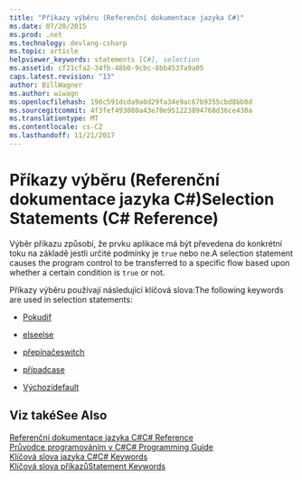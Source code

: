 ```yaml
---
title: "Příkazy výběru (Referenční dokumentace jazyka C#)"
ms.date: 07/20/2015
ms.prod: .net
ms.technology: devlang-csharp
ms.topic: article
helpviewer_keywords: statements [C#], selection
ms.assetid: cf21cfa2-34fb-48b0-9cbc-8bb4537a9a05
caps.latest.revision: "13"
author: BillWagner
ms.author: wiwagn
ms.openlocfilehash: 198c591dcda9a0d29fa34e9ac67b9355cbd8bb0d
ms.sourcegitcommit: 4f3fef493080a43e70e951223894768d36ce430a
ms.translationtype: MT
ms.contentlocale: cs-CZ
ms.lasthandoff: 11/21/2017
---
```

# <a name="selection-statements-c-reference"></a><span data-ttu-id="0fbbf-102">Příkazy výběru (Referenční dokumentace jazyka C#)</span><span class="sxs-lookup"><span data-stu-id="0fbbf-102">Selection Statements (C# Reference)</span></span>
<span data-ttu-id="0fbbf-103">Výběr příkazu způsobí, že prvku aplikace má být převedena do konkrétní toku na základě jestli určité podmínky je `true` nebo ne.</span><span class="sxs-lookup"><span data-stu-id="0fbbf-103">A selection statement causes the program control to be transferred to a specific flow based upon whether a certain condition is `true` or not.</span></span>  
  
 <span data-ttu-id="0fbbf-104">Příkazy výběru používají následující klíčová slova:</span><span class="sxs-lookup"><span data-stu-id="0fbbf-104">The following keywords are used in selection statements:</span></span>  
  
-   [<span data-ttu-id="0fbbf-105">Pokud</span><span class="sxs-lookup"><span data-stu-id="0fbbf-105">if</span></span>](../../../csharp/language-reference/keywords/if-else.md)  
  
-   [<span data-ttu-id="0fbbf-106">else</span><span class="sxs-lookup"><span data-stu-id="0fbbf-106">else</span></span>](../../../csharp/language-reference/keywords/if-else.md)  
  
-   [<span data-ttu-id="0fbbf-107">přepínače</span><span class="sxs-lookup"><span data-stu-id="0fbbf-107">switch</span></span>](../../../csharp/language-reference/keywords/switch.md)  
  
-   [<span data-ttu-id="0fbbf-108">případ</span><span class="sxs-lookup"><span data-stu-id="0fbbf-108">case</span></span>](../../../csharp/language-reference/keywords/switch.md)  
  
-   [<span data-ttu-id="0fbbf-109">Výchozí</span><span class="sxs-lookup"><span data-stu-id="0fbbf-109">default</span></span>](../../../csharp/language-reference/keywords/switch.md)  

## <a name="see-also"></a><span data-ttu-id="0fbbf-110">Viz také</span><span class="sxs-lookup"><span data-stu-id="0fbbf-110">See Also</span></span>  
 [<span data-ttu-id="0fbbf-111">Referenční dokumentace jazyka C#</span><span class="sxs-lookup"><span data-stu-id="0fbbf-111">C# Reference</span></span>](../../../csharp/language-reference/index.md)  
 [<span data-ttu-id="0fbbf-112">Průvodce programováním v C#</span><span class="sxs-lookup"><span data-stu-id="0fbbf-112">C# Programming Guide</span></span>](../../../csharp/programming-guide/index.md)  
 [<span data-ttu-id="0fbbf-113">Klíčová slova jazyka C#</span><span class="sxs-lookup"><span data-stu-id="0fbbf-113">C# Keywords</span></span>](../../../csharp/language-reference/keywords/index.md)  
 [<span data-ttu-id="0fbbf-114">Klíčová slova příkazů</span><span class="sxs-lookup"><span data-stu-id="0fbbf-114">Statement Keywords</span></span>](../../../csharp/language-reference/keywords/statement-keywords.md)
